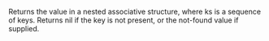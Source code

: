   Returns the value in a nested associative structure,
  where ks is a sequence of keys. Returns nil if the key
  is not present, or the not-found value if supplied.